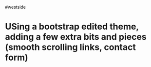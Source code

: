 #westside
# USing a bootstrap edited theme, adding a few extra bits and pieces (smooth scrolling links, contact form) 
